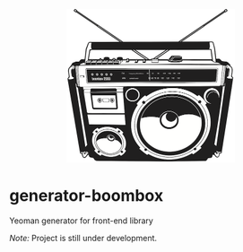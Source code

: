 <p align="center">
  <img height="274" width="300" src="https://github.com/tomasz-oponowicz/generator-boombox/blob/master/src/images/boombox.png" />
</p>

# generator-boombox

Yeoman generator for front-end library

_Note:_ Project is still under development.
